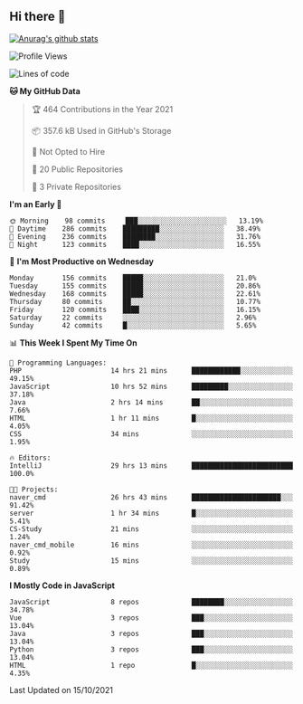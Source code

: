 ## Hi there 👋

[![Anurag's github stats](https://github-readme-stats.vercel.app/api?username=Songwonseok)](https://github.com/anuraghazra/github-readme-stats)



<!--START_SECTION:waka-->
![Profile Views](http://img.shields.io/badge/Profile%20Views-0-blue)

![Lines of code](https://img.shields.io/badge/From%20Hello%20World%20I%27ve%20Written-2.9%20million%20lines%20of%20code-blue)

**🐱 My GitHub Data** 

> 🏆 464 Contributions in the Year 2021
 > 
> 📦 357.6 kB Used in GitHub's Storage 
 > 
> 🚫 Not Opted to Hire
 > 
> 📜 20 Public Repositories 
 > 
> 🔑 3 Private Repositories  
 > 
**I'm an Early 🐤** 

```text
🌞 Morning    98 commits     ███░░░░░░░░░░░░░░░░░░░░░░   13.19% 
🌆 Daytime    286 commits    █████████░░░░░░░░░░░░░░░░   38.49% 
🌃 Evening    236 commits    ████████░░░░░░░░░░░░░░░░░   31.76% 
🌙 Night      123 commits    ████░░░░░░░░░░░░░░░░░░░░░   16.55%

```
📅 **I'm Most Productive on Wednesday** 

```text
Monday       156 commits    █████░░░░░░░░░░░░░░░░░░░░   21.0% 
Tuesday      155 commits    █████░░░░░░░░░░░░░░░░░░░░   20.86% 
Wednesday    168 commits    █████░░░░░░░░░░░░░░░░░░░░   22.61% 
Thursday     80 commits     ██░░░░░░░░░░░░░░░░░░░░░░░   10.77% 
Friday       120 commits    ████░░░░░░░░░░░░░░░░░░░░░   16.15% 
Saturday     22 commits     ░░░░░░░░░░░░░░░░░░░░░░░░░   2.96% 
Sunday       42 commits     █░░░░░░░░░░░░░░░░░░░░░░░░   5.65%

```


📊 **This Week I Spent My Time On** 

```text
💬 Programming Languages: 
PHP                      14 hrs 21 mins      ████████████░░░░░░░░░░░░░   49.15% 
JavaScript               10 hrs 52 mins      █████████░░░░░░░░░░░░░░░░   37.18% 
Java                     2 hrs 14 mins       ██░░░░░░░░░░░░░░░░░░░░░░░   7.66% 
HTML                     1 hr 11 mins        █░░░░░░░░░░░░░░░░░░░░░░░░   4.05% 
CSS                      34 mins             ░░░░░░░░░░░░░░░░░░░░░░░░░   1.95%

🔥 Editors: 
IntelliJ                 29 hrs 13 mins      █████████████████████████   100.0%

🐱‍💻 Projects: 
naver_cmd                26 hrs 43 mins      ██████████████████████░░░   91.42% 
server                   1 hr 34 mins        █░░░░░░░░░░░░░░░░░░░░░░░░   5.41% 
CS-Study                 21 mins             ░░░░░░░░░░░░░░░░░░░░░░░░░   1.24% 
naver_cmd_mobile         16 mins             ░░░░░░░░░░░░░░░░░░░░░░░░░   0.92% 
Study                    15 mins             ░░░░░░░░░░░░░░░░░░░░░░░░░   0.89%

```

**I Mostly Code in JavaScript** 

```text
JavaScript               8 repos             ████████░░░░░░░░░░░░░░░░░   34.78% 
Vue                      3 repos             ███░░░░░░░░░░░░░░░░░░░░░░   13.04% 
Java                     3 repos             ███░░░░░░░░░░░░░░░░░░░░░░   13.04% 
Python                   3 repos             ███░░░░░░░░░░░░░░░░░░░░░░   13.04% 
HTML                     1 repo              █░░░░░░░░░░░░░░░░░░░░░░░░   4.35%

```



 Last Updated on 15/10/2021
<!--END_SECTION:waka-->
